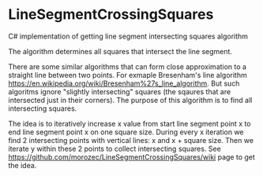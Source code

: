 # LineSegmentCrossingSquares
C# implementation of getting line segment intersecting squares algorithm

The algorithm determines all squares that intersect the line segment. 

There are some similar algorithms that can form close approximation to a straight line between two points. For exmaple Bresenham's line algorithm https://en.wikipedia.org/wiki/Bresenham%27s_line_algorithm. But such algoritms ignore "slightly intersecting" squares (the sqaures that are intersected just in their corners). The purpose of this algorithm is to find all intersecting squares.

The idea is to iteratively increase x value from start line segment point x to end line segment point x on one square size. During every x iteration we find 2 intersecting points with vertical lines: x and x + square size. Then we iterate y within these 2 points to collect intersecting squares. See https://github.com/morozec/LineSegmentCrossingSquares/wiki page to get the idea.  
